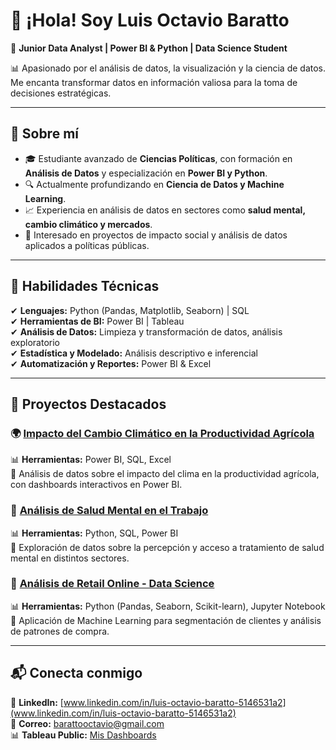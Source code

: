 # 👋 ¡Hola! Soy Luis Octavio Baratto  

🎯 **Junior Data Analyst | Power BI & Python | Data Science Student**  

📊 Apasionado por el análisis de datos, la visualización y la ciencia de datos. Me encanta transformar datos en información valiosa para la toma de decisiones estratégicas.  

---

## 🚀 Sobre mí  

- 🎓 Estudiante avanzado de **Ciencias Políticas**, con formación en **Análisis de Datos** y especialización en **Power BI y Python**.  
- 🔍 Actualmente profundizando en **Ciencia de Datos y Machine Learning**.  
- 📈 Experiencia en análisis de datos en sectores como **salud mental, cambio climático y mercados**.  
- 🤝 Interesado en proyectos de impacto social y análisis de datos aplicados a políticas públicas.  

---

## 🔧 Habilidades Técnicas  

✔ **Lenguajes:** Python (Pandas, Matplotlib, Seaborn) | SQL  
✔ **Herramientas de BI:** Power BI | Tableau  
✔ **Análisis de Datos:** Limpieza y transformación de datos, análisis exploratorio  
✔ **Estadística y Modelado:** Análisis descriptivo e inferencial  
✔ **Automatización y Reportes:** Power BI & Excel  

---

## 📂 Proyectos Destacados  

### 🌍 [Impacto del Cambio Climático en la Productividad Agrícola](https://github.com/OttoBara/Climate-Productivity-Analysis)  
📊 **Herramientas:** Power BI, SQL, Excel  
📌 Análisis de datos sobre el impacto del clima en la productividad agrícola, con dashboards interactivos en Power BI.  

### 🧠 [Análisis de Salud Mental en el Trabajo](https://github.com/OttoBara/Mental-Health-Analysis)  
📊 **Herramientas:** Python, SQL, Power BI  
📌 Exploración de datos sobre la percepción y acceso a tratamiento de salud mental en distintos sectores.  

### 🛒 [Análisis de Retail Online - Data Science](https://github.com/OttoBara/Online-Retail-Analysis)  
📊 **Herramientas:** Python (Pandas, Seaborn, Scikit-learn), Jupyter Notebook  
📌 Aplicación de Machine Learning para segmentación de clientes y análisis de patrones de compra.  

---

## 📬 Conecta conmigo  

🔗 **LinkedIn:** [www.linkedin.com/in/luis-octavio-baratto-5146531a2](www.linkedin.com/in/luis-octavio-baratto-5146531a2)  
📧 **Correo:** barattooctavio@gmail.com  
📊 **Tableau Public:** [Mis Dashboards](https://public.tableau.com/app/profile/octavio.baratto/vizzes)  
